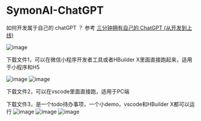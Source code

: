 # SymonAI-ChatGPT
如何开发属于自己的 chatGPT ？ 参考 [三分钟拥有自己的 ChatGPT (从开发到上线)](https://mp.weixin.qq.com/s/XsQoeetQz_tPEfkBYKtNGg)

![image](https://user-images.githubusercontent.com/59960005/232288289-d407b6bb-9725-4134-80f4-3cb5e166e95d.png)

  下载文件1，可以在微信小程序开发者工具或者HBuilder X里面直接跑起来，适用于小程序和H5
  
  ![image](https://user-images.githubusercontent.com/59960005/232288455-ebc60cd0-7eb8-4ffe-9f71-ac1a180c847e.png)
  ![image](https://user-images.githubusercontent.com/59960005/232288462-7fa89359-14b5-4ead-a437-04c324be3e29.png)

  下载文件2，可以在vscode里面直接跑，适用于PC端


  下载文件3，是一个todo待办事项，一个小demo，vscode和HBuilder X都可以运行
  ![image](https://user-images.githubusercontent.com/59960005/232288519-dfafaa78-ed26-4956-a461-3699436807de.png)
  ![image](https://user-images.githubusercontent.com/59960005/232288557-266c55e3-ad90-4e1b-bd3b-b15678f27b31.png)
  ![image](https://user-images.githubusercontent.com/59960005/232288841-e38c5d6a-b171-4871-9195-6722eecae691.png)

   
